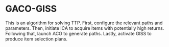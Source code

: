 # GACO-GISS
This is an algorithm for solving TTP.
First, configure the relevant paths and parameters. Then, initiate ICA to acquire items with potentially high returns. Following that, launch ACO to generate paths. Lastly, activate GISS to produce item selection plans.
